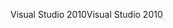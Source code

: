 <span data-ttu-id="48ac7-101">Visual Studio 2010</span><span class="sxs-lookup"><span data-stu-id="48ac7-101">Visual Studio 2010</span></span>